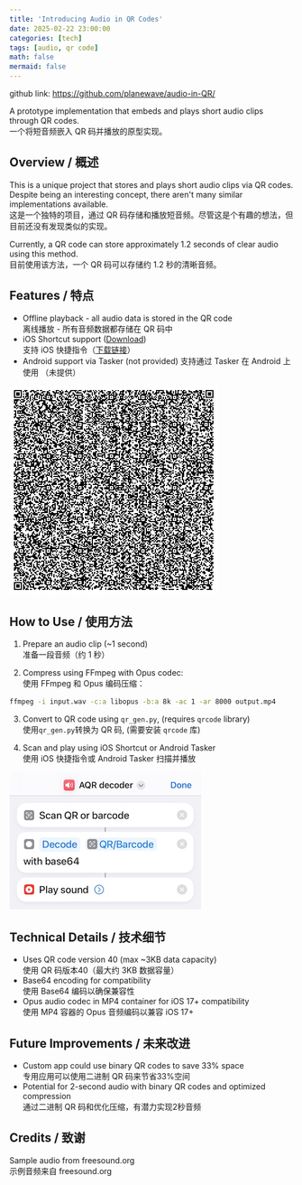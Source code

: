 ```yaml
---
title: 'Introducing Audio in QR Codes'
date: 2025-02-22 23:00:00
categories: [tech]
tags: [audio, qr code]
math: false
mermaid: false
---
```

github link: https://github.com/planewave/audio-in-QR/

A prototype implementation that embeds and plays short audio clips through QR codes.  
一个将短音频嵌入 QR 码并播放的原型实现。

## Overview / 概述

This is a unique project that stores and plays short audio clips via QR codes. Despite being an interesting concept, there aren't many similar implementations available.  
这是一个独特的项目，通过 QR 码存储和播放短音频。尽管这是个有趣的想法，但目前还没有发现类似的实现。

Currently, a QR code can store approximately 1.2 seconds of clear audio using this method.  
目前使用该方法，一个 QR 码可以存储约 1.2 秒的清晰音频。

## Features / 特点

- Offline playback - all audio data is stored in the QR code  
    离线播放 - 所有音频数据都存储在 QR 码中
- iOS Shortcut support ([Download](https://www.icloud.com/shortcuts/d9a68dcfe49a485dbd736846b6b84f10))  
    支持 iOS 快捷指令（[下载链接](https://www.icloud.com/shortcuts/d9a68dcfe49a485dbd736846b6b84f10)）
- Android support via Tasker  (not provided)
    支持通过 Tasker 在 Android 上使用 （未提供）

![QR Code](/assets/img/posts/aqr/audioQR_sample.png)

## How to Use / 使用方法

1. Prepare an audio clip (~1 second)  
     准备一段音频（约 1 秒）

2. Compress using FFmpeg with Opus codec:  
     使用 FFmpeg 和 Opus 编码压缩：
```bash
ffmpeg -i input.wav -c:a libopus -b:a 8k -ac 1 -ar 8000 output.mp4
```

3. Convert to QR code using `qr_gen.py`, (requires `qrcode` library)  
     使用`qr_gen.py`转换为 QR 码, (需要安装 `qrcode` 库)

4. Scan and play using iOS Shortcut or Android Tasker  
     使用 iOS 快捷指令或 Android Tasker 扫描并播放

![](/assets/img/posts/aqr/shortcut.jpeg)

## Technical Details / 技术细节

- Uses QR code version 40 (max ~3KB data capacity)  
    使用 QR 码版本40（最大约 3KB 数据容量）
- Base64 encoding for compatibility  
    使用 Base64 编码以确保兼容性
- Opus audio codec in MP4 container for iOS 17+ compatibility  
    使用 MP4 容器的 Opus 音频编码以兼容 iOS 17+

## Future Improvements / 未来改进

- Custom app could use binary QR codes to save 33% space  
    专用应用可以使用二进制 QR 码来节省33%空间
- Potential for 2-second audio with binary QR codes and optimized compression  
    通过二进制 QR 码和优化压缩，有潜力实现2秒音频

## Credits / 致谢

Sample audio from freesound.org  
示例音频来自 freesound.org
